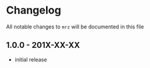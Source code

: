 # Changelog

All notable changes to `mrz` will be documented in this file

## 1.0.0 - 201X-XX-XX

- initial release
